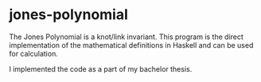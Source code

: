 # jones-polynomial
The Jones Polynomial is a knot/link invariant. This program is the direct implementation of the mathematical definitions in Haskell and can be used for calculation.

I implemented the code as a part of my bachelor thesis.
